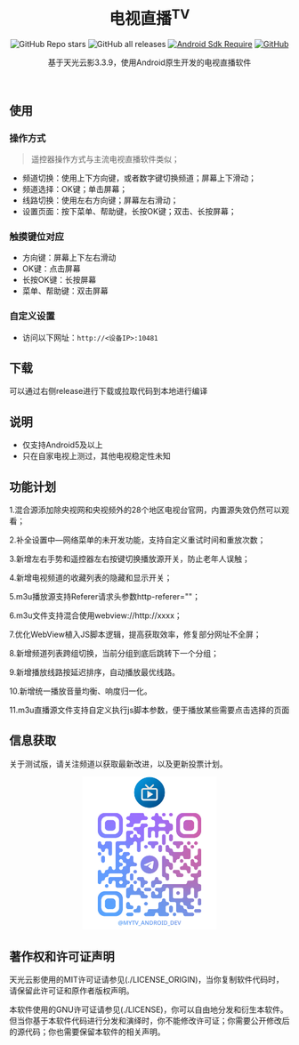 <div align="center">
    <h1>电视直播<sup>TV</sup></h1>
<div align="center">


![GitHub Repo stars](https://img.shields.io/github/stars/mytv-android/mytv-android)
![GitHub all releases](https://img.shields.io/github/downloads/mytv-android/mytv-android/total)
[![Android Sdk Require](https://img.shields.io/badge/Android-5.0%2B-informational?logo=android)](https://apilevels.com/#:~:text=Jetpack%20Compose%20requires%20a%20minSdk%20of%2021%20or%20higher)
[![GitHub](https://img.shields.io/github/license/mytv-android/mytv-android)](https://github.com/mytv-android/mytv-android)

</div>
    <p>基于天光云影3.3.9，使用Android原生开发的电视直播软件</p>

<!-- <img src="./screenshots/Screenshot_dashboard.png" width="96%"/> -->
<br/>
<!-- <img src="./screenshots/Screenshot_channels.png" width="48%"/>
<img src="./screenshots/Screenshot_search.png" width="48%"/> -->
</div>

## 使用

### 操作方式

> 遥控器操作方式与主流电视直播软件类似；

- 频道切换：使用上下方向键，或者数字键切换频道；屏幕上下滑动；
- 频道选择：OK键；单击屏幕；
- 线路切换：使用左右方向键；屏幕左右滑动；
- 设置页面：按下菜单、帮助键，长按OK键；双击、长按屏幕；

### 触摸键位对应

- 方向键：屏幕上下左右滑动
- OK键：点击屏幕
- 长按OK键：长按屏幕
- 菜单、帮助键：双击屏幕

### 自定义设置

- 访问以下网址：`http://<设备IP>:10481`

## 下载

可以通过右侧release进行下载或拉取代码到本地进行编译

## 说明

- 仅支持Android5及以上
- 只在自家电视上测过，其他电视稳定性未知

## 功能计划

1.混合源添加除央视网和央视频外的28个地区电视台官网，内置源失效仍然可以观看；

2.补全设置中—网络菜单的未开发功能，支持自定义重试时间和重放次数；

3.新增左右手势和遥控器左右按键切换播放源开关，防止老年人误触；

4.新增电视频道的收藏列表的隐藏和显示开关；

5.m3u播放源支持Referer请求头参数http-referer=""；

6.m3u文件支持混合使用webview://http://xxxx；

7.优化WebView植入JS脚本逻辑，提高获取效率，修复部分网址不全屏；

8.新增频道列表跨组切换，当前分组到底后跳转下一个分组；

9.新增播放线路按延迟排序，自动播放最优线路。

10.新增统一播放音量均衡、响度归一化。

11.m3u直播源文件支持自定义执行js脚本参数，便于播放某些需要点击选择的页面


## 信息获取

关于测试版，请关注频道以获取最新改进，以及更新投票计划。

<div align="center">
    <img src="./img/QRCode.jpg" width="48%"/>
</div>

## 著作权和许可证声明

天光云影使用的MIT许可证请参见(./LICENSE_ORIGIN)，当你复制软件代码时，请保留此许可证和原作者版权声明。

本软件使用的GNU许可证请参见(./LICENSE)，你可以自由地分发和衍生本软件。但当你基于本软件代码进行分发和演绎时，你不能修改许可证；你需要公开修改后的源代码；你也需要保留本软件的相关声明。